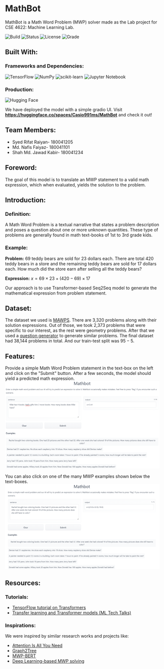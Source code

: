 # MathBot
MathBot is a Math Word Problem (MWP) solver made as the Lab project for CSE 4622: Machine Learning Lab.

![Build](https://img.shields.io/badge/build-passing-lightgreen.svg)
![Status](https://img.shields.io/badge/Status-Complete-brightgreen)
![License](https://img.shields.io/badge/license-MIT-orange.svg)
![Grade](https://img.shields.io/badge/Grade-Not%20Yet%20Graded-lightgrey)

## Built With:
### Frameworks and Dependencies:
![TensorFlow](https://img.shields.io/badge/TensorFlow-%23FF6F00.svg?style=for-the-badge&logo=TensorFlow&logoColor=white)
![NumPy](https://img.shields.io/badge/numpy-%230769AD.svg?style=for-the-badge&logo=numpy&logoColor=white)
![scikit-learn](https://img.shields.io/badge/scikit--learn-%23F7931E.svg?style=for-the-badge&logo=scikit-learn&logoColor=white)
![Jupyter Notebook](https://img.shields.io/badge/jupyter-%23FA0F00.svg?style=for-the-badge&logo=jupyter&logoColor=white)

### Production:
![Hugging Face](https://img.shields.io/badge/🤗%20hugging%20face-%23F7A41D.svg?style=for-the-badge&logo=&logoColor=white)

We have deployed the model with a simple gradio UI. Visit **https://huggingface.co/spaces/Casio991ms/MathBot** and check it out!

## Team Members:
* Syed Rifat Raiyan- 180041205
* Md. Nafis Faiyaz- 180041101
* Shah Md. Jawad Kabir- 180041234

## Foreword:
The goal of this model is to translate an MWP statement to a valid math expression, which when evaluated, yields the solution to the problem.

## Introduction:
### Definition:
A Math Word Problem is a textual narrative that states a problem description and poses a question about one or more unknown quantities. These type of problems are generally found in math text-books of 1st to 3rd grade kids.

### Example:
**Problem:**
$\text{69 teddy bears are sold for 23 dollars each.}$
$\text{There are total 420 teddy bears in a store and the remaining teddy bears are sold for 17 dollars each.}$
$\text{How much did the store earn after selling all the teddy bears?}$

**Expression:**
$x = 69×23 + (420 − 69)×17$

Our approach is to use Transformer-based $\text{Seq2Seq}$ model to generate the mathematical expression from problem statement.

## Dataset:
The dataset we used is [MAWPS](https://aclanthology.org/N16-1136.pdf). There are 3,320 problems along with their solution expressions. Out of those, we took 2,373 problems that were specific to our interest, as the rest were geometry problems. After that we used a [question generator](https://github.com/RahulSharmaNITT/MathWordProblem) to generate similar problems. The final dataset had 38,144 problems in total. And our train-test split was $95-5$.

## Features:
Provide a simple Math Word Problem statement in the text-box on the left and click on the "Submit" button. After a few seconds, the model should yield a predicted math expression. 
![2](featuresDemo/mathbot2.PNG)

You can also click on one of the many MWP examples shown below the text-boxes.
![1](featuresDemo/mathbot1.PNG)

## Resources:
### Tutorials:
* [TensorFlow tutorial on Transformers](https://www.tensorflow.org/text/tutorials/transformer)
* [Transfer learning and Transformer models (ML Tech Talks)](https://youtu.be/LE3NfEULV6k)
### Inspirations:
We were inspired by similar research works and projects like:
* [Attention Is All You Need](https://proceedings.neurips.cc/paper/2017/file/3f5ee243547dee91fbd053c1c4a845aa-Paper.pdf)
* [Graph2Tree](https://ink.library.smu.edu.sg/cgi/viewcontent.cgi?article=6276&context=sis_research)
* [MWP-BERT](https://arxiv.org/pdf/2107.13435.pdf)
* [Deep Learning-based MWP solving](https://github.com/aashnakanuga/dl-math-word-problem-solving)
